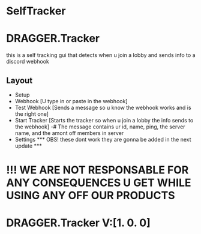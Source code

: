 # SelfTracker
# DRAGGER.Tracker
this is a self tracking gui that detects when u join a lobby and sends info to a discord webhook
## Layout
- Setup
- Webhook [U type in or paste in the webhook]
- Test Webhook [Sends a message so u know the webhook works and is the right one]
- Start Tracker [Starts the tracker so when u join a lobby the info sends to the webhook]
-# The message contains ur id, name, ping, the server name, and the amont off members in server
- Settings 
*** OBS! these dont work they are gonna be added in the next update ***
# !!! WE ARE NOT RESPONSABLE FOR ANY CONSEQUENCES U GET WHILE USING ANY OFF OUR PRODUCTS 
# DRAGGER.Tracker V:[1. 0. 0]
